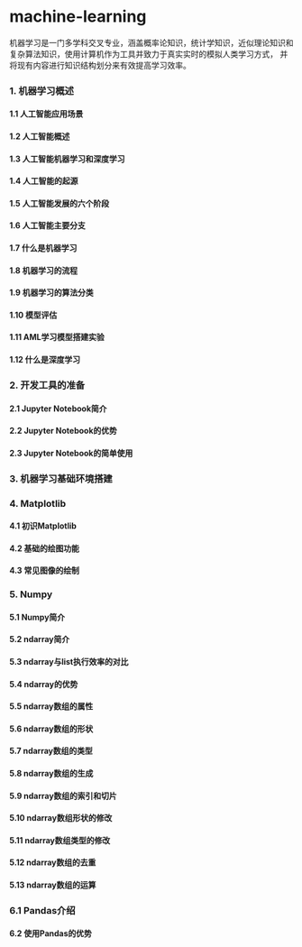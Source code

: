 # machine-learning
机器学习是一门多学科交叉专业，涵盖概率论知识，统计学知识，近似理论知识和复杂算法知识，使用计算机作为工具并致力于真实实时的模拟人类学习方式， 并将现有内容进行知识结构划分来有效提高学习效率。
### 1. 机器学习概述
#### 1.1 人工智能应用场景
#### 1.2 人工智能概述
#### 1.3 人工智能机器学习和深度学习
#### 1.4 人工智能的起源
#### 1.5 人工智能发展的六个阶段
#### 1.6 人工智能主要分支

#### 1.7 什么是机器学习

#### 1.8 机器学习的流程

#### 1.9 机器学习的算法分类 

#### 1.10 模型评估

#### 1.11 AML学习模型搭建实验

#### 1.12 什么是深度学习

### 2.  开发工具的准备

#### 2.1 Jupyter Notebook简介

#### 2.2 Jupyter Notebook的优势

#### 2.3 Jupyter Notebook的简单使用

### 3. 机器学习基础环境搭建

### 4. Matplotlib

#### 4.1 初识Matplotlib

#### 4.2 基础的绘图功能

#### 4.3 常见图像的绘制

### 5. Numpy

#### 5.1 Numpy简介

#### 5.2 ndarray简介

#### 5.3 ndarray与list执行效率的对比

#### 5.4 ndarray的优势

#### 5.5 ndarray数组的属性

#### 5.6 ndarray数组的形状

#### 5.7 ndarray数组的类型

#### 5.8 ndarray数组的生成

#### 5.9 ndarray数组的索引和切片

#### 5.10 ndarray数组形状的修改

 #### 5.11 ndarray数组类型的修改

#### 5.12 ndarray数组的去重

#### 5.13 ndarray数组的运算

### 6.1 Pandas介绍

#### 6.2 使用Pandas的优势







